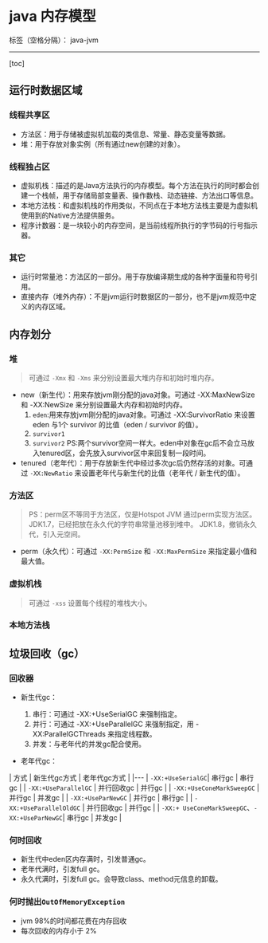 ﻿# java 内存模型

标签（空格分隔）： java-jvm

---
[toc]

## 运行时数据区域

### 线程共享区

- 方法区：用于存储被虚拟机加载的类信息、常量、静态变量等数据。
- 堆：用于存放对象实例（所有通过new创建的对象）。

### 线程独占区

- 虚拟机栈：描述的是Java方法执行的内存模型。每个方法在执行的同时都会创建一个栈帧，用于存储局部变量表、操作数栈、动态链接、方法出口等信息。
- 本地方法栈：和虚拟机栈的作用类似，不同点在于本地方法栈主要是为虚拟机使用到的Native方法提供服务。
- 程序计数器：是一块较小的内存空间，是当前线程所执行的字节码的行号指示器。

### 其它

- 运行时常量池：方法区的一部分。用于存放编译期生成的各种字面量和符号引用。
- 直接内存（堆外内存）：不是jvm运行时数据区的一部分，也不是jvm规范中定义的内存区域。

## 内存划分

### 堆

> 可通过 `-Xmx` 和 `-Xms` 来分别设置最大堆内存和初始时堆内存。

- new（新生代）：用来存放jvm刚分配的java对象。可通过 -XX:MaxNewSize 和 -XX:NewSize 来分别设置最大内存和初始时内存。
    1. `eden`:用来存放jvm刚分配的java对象。可通过 -XX:SurvivorRatio 来设置 eden 与1个 survivor 的比值（eden / survivor 的值）。
    1. `survivor1`
    1. `survivor2`
    PS:两个survivor空间一样大。eden中对象在gc后不会立马放入tenured区，会先放入survivor区中来回复制一段时间。
- tenured（老年代）：用于存放新生代中经过多次gc后仍然存活的对象。可通过 `-XX:NewRatio` 来设置老年代与新生代的比值（老年代 / 新生代的值）。

### 方法区

> PS：perm区不等同于方法区，仅是Hotspot JVM 通过perm实现方法区。
> JDK1.7，已经把放在永久代的字符串常量池移到堆中。
> JDK1.8，撤销永久代，引入元空间。

- perm（永久代）：可通过 `-XX:PermSize` 和 `-XX:MaxPermSize` 来指定最小值和最大值。

### 虚拟机栈

> 可通过 `-xss` 设置每个线程的堆栈大小。

### 本地方法栈

## 垃圾回收（gc）

### 回收器

- 新生代gc：
    1. 串行：可通过 -XX:+UseSerialGC 来强制指定。
    1. 并行：可通过 -XX:+UseParallelGC 来强制指定，用 -XX:ParallelGCThreads 来指定线程数。
    1. 并发：与老年代的并发gc配合使用。

- 老年代gc：

| 方式 | 新生代gc方式 | 老年代gc方式 |
|---
| `-XX:+UseSerialGC`| 串行gc | 串行gc |
| `-XX:+UseParallelGC` | 并行回收gc | 并行gc |
| `-XX:+UseConeMarkSweepGC` | 并行gc | 并发gc |
| `-XX:+UseParNewGC` | 并行gc | 串行gc |
| `-XX:+UseParallelOldGC` | 并行回收gc | 并行gc |
| `-XX:+ UseConeMarkSweepGC`、`-XX:+UseParNewGC`| 串行gc | 并发gc |

### 何时回收

- 新生代中eden区内存满时，引发普通gc。
- 老年代满时，引发full gc。
- 永久代满时，引发full gc。会导致class、method元信息的卸载。

### 何时抛出`OutOfMemoryException`

- jvm 98%的时间都花费在内存回收
- 每次回收的内存小于 2%
